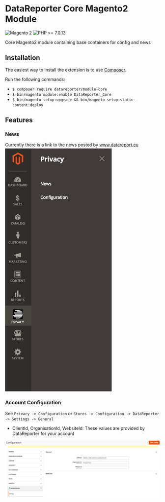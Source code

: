 DataReporter Core Magento2 Module
============
 
 ![Magento 2](https://img.shields.io/badge/Magento-%3E=2.2-blue.svg)
 ![PHP >= 7.0.13](https://img.shields.io/badge/PHP-%3E=7.0.13-green.svg)


Core Magento2 module containing base containers for config and news

Installation
------------

The easiest way to install the extension is to use [Composer](https://getcomposer.org/).

Run the following commands:

- ```$ composer require datareporter/module-core```
- ```$ bin/magento module:enable DataReporter_Core```
- ```$ bin/magento setup:upgrade && bin/magento setup:static-content:deploy```

Features
-------------

### News
Currently there is a link to the news posted by www.datareport.eu
![alt newssection](docs/images/main_menu.png)

### Account Configuration

See ```Privacy -> Configuration``` or ```Stores -> Configuration -> DataReporter -> Settings -> General```

* ClientId, OrganisationId, WebsiteId: These values are provided by DataReporter for your account

![alt configuration](docs/images/configuration.png)